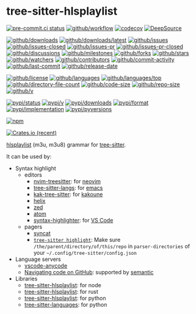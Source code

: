 # tree-sitter-hlsplaylist

[![pre-commit.ci status](https://results.pre-commit.ci/badge/github/Freed-Wu/tree-sitter-hlsplaylist/main.svg)](https://results.pre-commit.ci/latest/github/Freed-Wu/tree-sitter-hlsplaylist/main)
[![github/workflow](https://github.com/Freed-Wu/tree-sitter-hlsplaylist/actions/workflows/main.yml/badge.svg)](https://github.com/Freed-Wu/tree-sitter-hlsplaylist/actions)
[![codecov](https://codecov.io/gh/Freed-Wu/tree-sitter-hlsplaylist/branch/main/graph/badge.svg)](https://codecov.io/gh/Freed-Wu/tree-sitter-hlsplaylist)
[![DeepSource](https://deepsource.io/gh/Freed-Wu/tree-sitter-hlsplaylist.svg/?show_trend=true)](https://deepsource.io/gh/Freed-Wu/tree-sitter-hlsplaylist)

[![github/downloads](https://shields.io/github/downloads/Freed-Wu/tree-sitter-hlsplaylist/total)](https://github.com/Freed-Wu/tree-sitter-hlsplaylist/releases)
[![github/downloads/latest](https://shields.io/github/downloads/Freed-Wu/tree-sitter-hlsplaylist/latest/total)](https://github.com/Freed-Wu/tree-sitter-hlsplaylist/releases/latest)
[![github/issues](https://shields.io/github/issues/Freed-Wu/tree-sitter-hlsplaylist)](https://github.com/Freed-Wu/tree-sitter-hlsplaylist/issues)
[![github/issues-closed](https://shields.io/github/issues-closed/Freed-Wu/tree-sitter-hlsplaylist)](https://github.com/Freed-Wu/tree-sitter-hlsplaylist/issues?q=is%3Aissue+is%3Aclosed)
[![github/issues-pr](https://shields.io/github/issues-pr/Freed-Wu/tree-sitter-hlsplaylist)](https://github.com/Freed-Wu/tree-sitter-hlsplaylist/pulls)
[![github/issues-pr-closed](https://shields.io/github/issues-pr-closed/Freed-Wu/tree-sitter-hlsplaylist)](https://github.com/Freed-Wu/tree-sitter-hlsplaylist/pulls?q=is%3Apr+is%3Aclosed)
[![github/discussions](https://shields.io/github/discussions/Freed-Wu/tree-sitter-hlsplaylist)](https://github.com/Freed-Wu/tree-sitter-hlsplaylist/discussions)
[![github/milestones](https://shields.io/github/milestones/all/Freed-Wu/tree-sitter-hlsplaylist)](https://github.com/Freed-Wu/tree-sitter-hlsplaylist/milestones)
[![github/forks](https://shields.io/github/forks/Freed-Wu/tree-sitter-hlsplaylist)](https://github.com/Freed-Wu/tree-sitter-hlsplaylist/network/members)
[![github/stars](https://shields.io/github/stars/Freed-Wu/tree-sitter-hlsplaylist)](https://github.com/Freed-Wu/tree-sitter-hlsplaylist/stargazers)
[![github/watchers](https://shields.io/github/watchers/Freed-Wu/tree-sitter-hlsplaylist)](https://github.com/Freed-Wu/tree-sitter-hlsplaylist/watchers)
[![github/contributors](https://shields.io/github/contributors/Freed-Wu/tree-sitter-hlsplaylist)](https://github.com/Freed-Wu/tree-sitter-hlsplaylist/graphs/contributors)
[![github/commit-activity](https://shields.io/github/commit-activity/w/Freed-Wu/tree-sitter-hlsplaylist)](https://github.com/Freed-Wu/tree-sitter-hlsplaylist/graphs/commit-activity)
[![github/last-commit](https://shields.io/github/last-commit/Freed-Wu/tree-sitter-hlsplaylist)](https://github.com/Freed-Wu/tree-sitter-hlsplaylist/commits)
[![github/release-date](https://shields.io/github/release-date/Freed-Wu/tree-sitter-hlsplaylist)](https://github.com/Freed-Wu/tree-sitter-hlsplaylist/releases/latest)

[![github/license](https://shields.io/github/license/Freed-Wu/tree-sitter-hlsplaylist)](https://github.com/Freed-Wu/tree-sitter-hlsplaylist/blob/main/LICENSE)
[![github/languages](https://shields.io/github/languages/count/Freed-Wu/tree-sitter-hlsplaylist)](https://github.com/Freed-Wu/tree-sitter-hlsplaylist)
[![github/languages/top](https://shields.io/github/languages/top/Freed-Wu/tree-sitter-hlsplaylist)](https://github.com/Freed-Wu/tree-sitter-hlsplaylist)
[![github/directory-file-count](https://shields.io/github/directory-file-count/Freed-Wu/tree-sitter-hlsplaylist)](https://github.com/Freed-Wu/tree-sitter-hlsplaylist)
[![github/code-size](https://shields.io/github/languages/code-size/Freed-Wu/tree-sitter-hlsplaylist)](https://github.com/Freed-Wu/tree-sitter-hlsplaylist)
[![github/repo-size](https://shields.io/github/repo-size/Freed-Wu/tree-sitter-hlsplaylist)](https://github.com/Freed-Wu/tree-sitter-hlsplaylist)
[![github/v](https://shields.io/github/v/release/Freed-Wu/tree-sitter-hlsplaylist)](https://github.com/Freed-Wu/tree-sitter-hlsplaylist)

[![pypi/status](https://shields.io/pypi/status/tree-sitter-hlsplaylist)](https://pypi.org/project/tree-sitter-hlsplaylist/#description)
[![pypi/v](https://shields.io/pypi/v/tree-sitter-hlsplaylist)](https://pypi.org/project/tree-sitter-hlsplaylist/#history)
[![pypi/downloads](https://shields.io/pypi/dd/tree-sitter-hlsplaylist)](https://pypi.org/project/tree-sitter-hlsplaylist/#files)
[![pypi/format](https://shields.io/pypi/format/tree-sitter-hlsplaylist)](https://pypi.org/project/tree-sitter-hlsplaylist/#files)
[![pypi/implementation](https://shields.io/pypi/implementation/tree-sitter-hlsplaylist)](https://pypi.org/project/tree-sitter-hlsplaylist/#files)
[![pypi/pyversions](https://shields.io/pypi/pyversions/tree-sitter-hlsplaylist)](https://pypi.org/project/tree-sitter-hlsplaylist/#files)

[![npm](https://img.shields.io/npm/dw/tree-sitter-hlsplaylist)](https://www.npmjs.com/package/tree-sitter-hlsplaylist)

[![Crates.io (recent)](https://img.shields.io/crates/dr/tree-sitter-hlsplaylist)](https://crates.io/crates/tree-sitter-hlsplaylist)

[hlsplaylist](https://developer.apple.com/streaming/) (m3u, m3u8) grammar for
[tree-sitter](https://github.com/tree-sitter/tree-sitter).

It can be used by:

- Syntax highlight
  - editors
    - [nvim-treesitter](https://github.com/nvim-treesitter/nvim-treesitter): for
      [neovim](https://github.com/neovim/neovim)
    - [tree-sitter-langs](https://github.com/emacs-tree-sitter/tree-sitter-langs):
      for [emacs](https://www.gnu.org/software/emacs/)
    - [kak-tree-sitter](https://github.com/phaazon/kak-tree-sitter): for
      [kakoune](https://kakoune.org/)
    - [helix](https://helix-editor.com/)
    - [zed](https://zed.dev)
    - [atom](https://github.com/atom/atom)
    - [syntax-highlighter](https://github.com/EvgeniyPeshkov/syntax-highlighter):
      for [VS Code](https://github.com/microsoft/vscode)
  - pagers
    - [syncat](https://github.com/foxfriends/syncat)
    - [`tree-sitter highlight`](https://tree-sitter.github.io/tree-sitter/syntax-highlighting):
      Make sure `/the/parent/directory/of/this/repo` in `parser-directories` of
      your `~/.config/tree-sitter/config.json`
- Language servers
  - [vscode-anycode](https://github.com/microsoft/vscode-anycode)
  - [Navigating code on GitHub](https://docs.github.com/en/repositories/working-with-files/using-files/navigating-code-on-github):
    supported by [semantic](https://github.com/github/semantic)
- Libraries
  - [tree-sitter-hlsplaylist](https://www.npmjs.com/package/tree-sitter-hlsplaylist):
    for node
  - [tree-sitter-hlsplaylist](https://crates.io/crates/tree-sitter-hlsplaylist):
    for rust
  - [tree-sitter-hlsplaylist](https://pypi.org/project/tree-sitter-hlsplaylist):
    for python
  - [tree-sitter-languages](https://github.com/grantjenks/py-tree-sitter-languages):
    for python
